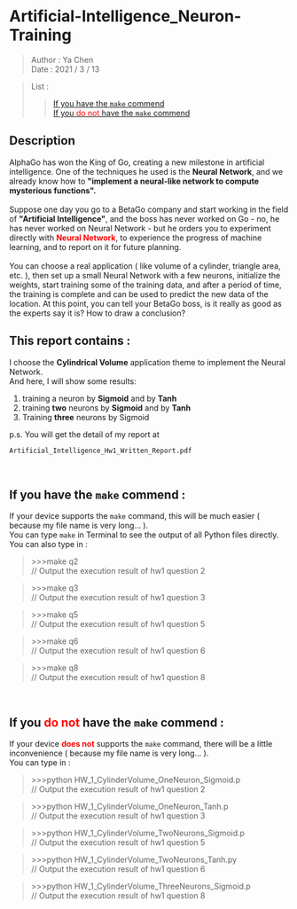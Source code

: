 # Artificial-Intelligence_Neuron-Training

> Author : Ya Chen <br>
> Date : 2021 / 3 / 13

> List : <br>
>
> > [If you have the `make` commend](https://github.com/Lyc1103/Artificial-Intelligence_Neuron-Training#if-you-have-the-make-commend-) <br> [If you <font color = "red">do not</font> have the `make` commend](https://github.com/Lyc1103/Artificial-Intelligence_Neuron-Training#if-you-do-not-have-the-make-commend-)

## Description

AlphaGo has won the King of Go, creating a new milestone in artificial intelligence. One of the techniques he used is the <b>Neural Network</b>, and we already know how to <b>"implement a neural-like network to compute mysterious functions".</b><br>
<br>
Suppose one day you go to a BetaGo company and start working in the field of <b>"Artificial Intelligence"</b>, and the boss has never worked on Go - no, he has never worked on Neural Network - but he orders you to experiment directly with <b><font color = "red">Neural Network</font></b>, to experience the progress of machine learning, and to report on it for future planning.<br>
<br>
You can choose a real application ( like volume of a cylinder, triangle area, etc. ), then set up a small Neural Network with a few neurons, initialize the weights, start training some of the training data, and after a period of time, the training is complete and can be used to predict the new data of the location. At this point, you can tell your BetaGo boss, is it really as good as the experts say it is? How to draw a conclusion?

## This report contains :

I choose the <b>Cylindrical Volume</b> application theme to implement the Neural Network.<br>
And here, I will show some results:

1. training a neuron by <b>Sigmoid</b> and by <b>Tanh</b>
2. training <b>two</b> neurons by <b>Sigmoid</b> and by <b>Tanh</b>
3. Training <b>three</b> neurons by Sigmoid

p.s. You will get the detail of my report at <br>

```
Artificial_Intelligence_Hw1_Written_Report.pdf
```

<br>

## If you have the `make` commend :

If your device supports the `make` command, this will be much easier ( because my file name is very long... ).<br>
You can type `make` in Terminal to see the output of all Python files directly.<br>
You can also type in :<br>

> <p>>>>make q2 <br>
> // Output the execution result of hw1 question 2 </p>

> <p>>>>make q3 <br>
> // Output the execution result of hw1 question 3 </p>

> <p>>>>make q5 <br>
> // Output the execution result of hw1 question 5 </p>

> <p>>>>make q6 <br>
> // Output the execution result of hw1 question 6 </p>

> <p>>>>make q8 <br>
> // Output the execution result of hw1 question 8 </p>

<br>

## If you <font color = "red">do not</font> have the `make` commend :

If your device <b><font color = "red">does not</font></b> supports the `make` command, there will be a little inconvenience ( because my file name is very long... ).<br>
You can type in :<br>

> <p>>>>python HW_1_CylinderVolume_OneNeuron_Sigmoid.p <br>
> // Output the execution result of hw1 question 2 </p>

> <p>>>>python HW_1_CylinderVolume_OneNeuron_Tanh.p  <br>
> // Output the execution result of hw1 question 3 </p>

> <p>>>>python HW_1_CylinderVolume_TwoNeurons_Sigmoid.p <br>
> // Output the execution result of hw1 question 5 </p>

> <p>>>>python HW_1_CylinderVolume_TwoNeurons_Tanh.py <br>
> // Output the execution result of hw1 question 6 </p>

> <p>>>>python HW_1_CylinderVolume_ThreeNeurons_Sigmoid.p <br>
> // Output the execution result of hw1 question 8 </p>
